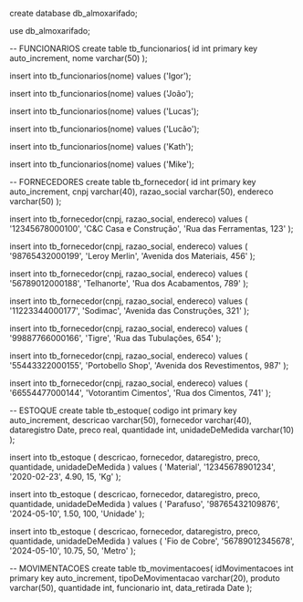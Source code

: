 create database db_almoxarifado;

use db_almoxarifado;

-- FUNCIONARIOS 
create table tb_funcionarios(
    id int primary key auto_increment,
    nome varchar(50)
);

insert into
    tb_funcionarios(nome)
values
    ('Igor');

insert into
    tb_funcionarios(nome)
values
    ('João');

insert into
    tb_funcionarios(nome)
values
    ('Lucas');

insert into
    tb_funcionarios(nome)
values
    ('Lucão');

insert into
    tb_funcionarios(nome)
values
    ('Kath');

insert into
    tb_funcionarios(nome)
values
    ('Mike');

-- FORNECEDORES 
create table tb_fornecedor(
    id int primary key auto_increment,
    cnpj varchar(40),
    razao_social varchar(50),
    endereco varchar(50)
);

insert into
    tb_fornecedor(cnpj, razao_social, endereco)
values
    (
        '12345678000100',
        'C&C Casa e Construção',
        'Rua das Ferramentas, 123'
    );

insert into
    tb_fornecedor(cnpj, razao_social, endereco)
values
    (
        '98765432000199',
        'Leroy Merlin',
        'Avenida dos Materiais, 456'
    );

insert into
    tb_fornecedor(cnpj, razao_social, endereco)
values
    (
        '56789012000188',
        'Telhanorte',
        'Rua dos Acabamentos, 789'
    );

insert into
    tb_fornecedor(cnpj, razao_social, endereco)
values
    (
        '11223344000177',
        'Sodimac',
        'Avenida das Construções, 321'
    );

insert into
    tb_fornecedor(cnpj, razao_social, endereco)
values
    (
        '99887766000166',
        'Tigre',
        'Rua das Tubulações, 654'
    );

insert into
    tb_fornecedor(cnpj, razao_social, endereco)
values
    (
        '55443322000155',
        'Portobello Shop',
        'Avenida dos Revestimentos, 987'
    );

insert into
    tb_fornecedor(cnpj, razao_social, endereco)
values
    (
        '66554477000144',
        'Votorantim Cimentos',
        'Rua dos Cimentos, 741'
    );

-- ESTOQUE 
create table tb_estoque(
    codigo int primary key auto_increment,
    descricao varchar(50),
    fornecedor varchar(40),
    dataregistro Date,
    preco real,
    quantidade int,
    unidadeDeMedida varchar(10)
);

insert into
    tb_estoque (
        descricao,
        fornecedor,
        dataregistro,
        preco,
        quantidade,
        unidadeDeMedida
    )
values
    (
        'Material',
        '12345678901234',
        '2020-02-23',
        4.90,
        15,
        'Kg'
    );

insert into
    tb_estoque (
        descricao,
        fornecedor,
        dataregistro,
        preco,
        quantidade,
        unidadeDeMedida
    )
values
    (
        'Parafuso',
        '98765432109876',
        '2024-05-10',
        1.50,
        100,
        'Unidade'
    );

insert into
    tb_estoque (
        descricao,
        fornecedor,
        dataregistro,
        preco,
        quantidade,
        unidadeDeMedida
    )
values
    (
        'Fio de Cobre',
        '56789012345678',
        '2024-05-10',
        10.75,
        50,
        'Metro'
    );

-- MOVIMENTACOES 
create table tb_movimentacoes(
    idMovimentacoes int primary key auto_increment,
    tipoDeMovimentacao varchar(20),
    produto varchar(50),
    quantidade int,
    funcionario int,
    data_retirada Date
);

